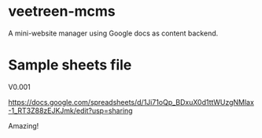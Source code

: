 # veetreen-mcms
A mini-website manager using Google docs as content backend.

# Sample sheets file

V0.001

https://docs.google.com/spreadsheets/d/1Ji71oQp_BDxuX0d1ttWUzgNMlax-1_RT3Z88zEJKJmk/edit?usp=sharing

Amazing!
